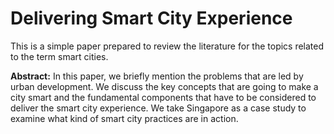 # Delivering Smart City Experience

This is a simple paper prepared to review the literature for the topics related to the term smart cities.

**Abstract:** In this paper, we briefly mention the problems that are led by urban development. 
We discuss the key concepts that are going to make a city smart and the fundamental components 
that have to be considered to deliver the smart city experience. 
We take Singapore as a case study to examine what kind of smart city practices are in action.
